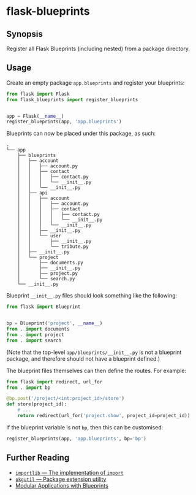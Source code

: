 # flask-blueprints

## Synopsis

Register all Flask Blueprints (including nested) from a package directory.

## Usage

Create an empty package `app.blueprints` and register your blueprints:

```python
from flask import Flask
from flask_blueprints import register_blueprints


app = Flask(__name__)
register_blueprints(app, 'app.blueprints')
```

Blueprints can now be placed under this package, as such:

```
.
└── app
    ├── blueprints
    │   ├── account
    │   │   ├── account.py
    │   │   ├── contact
    │   │   │   ├── contact.py
    │   │   │   └── __init__.py
    │   │   └── __init__.py
    │   ├── api
    │   │   ├── account
    │   │   │   ├── account.py
    │   │   │   ├── contact
    │   │   │   │   ├── contact.py
    │   │   │   │   └── __init__.py
    │   │   │   └── __init__.py
    │   │   ├── __init__.py
    │   │   └── user
    │   │       ├── __init__.py
    │   │       └── tribute.py
    │   ├── __init__.py
    │   └── project
    │       ├── documents.py
    │       ├── __init__.py
    │       ├── project.py
    │       └── search.py
    └── __init__.py
```


Blueprint `__init__.py` files should look something like the following:

```python
from flask import Blueprint


bp = Blueprint('project', __name__)
from . import documents
from . import project
from . import search
```

(Note that the top-level `app/blueprints/__init__.py` is not a blueprint
package, and therefore should not have a blueprint defined.)

The blueprint files themselves can then define the routes. For example:

```python
from flask import redirect, url_for
from . import bp

@bp.post('/project/<int:project_id>/store')
def store(project_id):
	# ...
	return redirect(url_for('project.show', project_id=project_id))
```

If the blueprint variable is not `bp`, then this can be customised:

```python
register_blueprints(app, 'app.blueprints', bp='bp')
```


## Further Reading

 * [`importlib` — The implementation of `import`](https://docs.python.org/3/library/importlib.html)
 * [`pkgutil` — Package extension utility](https://docs.python.org/3/library/pkgutil.html)
 * [Modular Applications with Blueprints](https://flask.palletsprojects.com/en/2.3.x/blueprints/)
